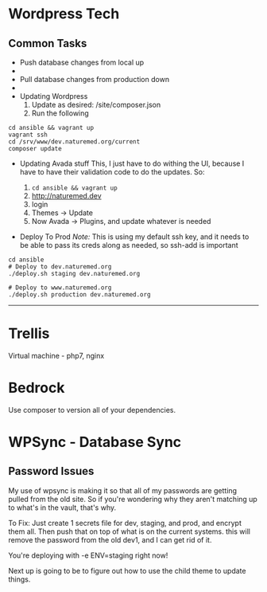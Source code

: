 # Wordpress Tech

## Common Tasks
* Push database changes from local up
* 
* Pull database changes from production down
* 
* Updating Wordpress
    1. Update as desired: /site/composer.json
    2. Run the following
```
cd ansible && vagrant up
vagrant ssh
cd /srv/www/dev.naturemed.org/current
composer update
```

* Updating Avada stuff
This, I just have to do withing the UI, because I have to have their validation code to do the updates. So:
    1. `cd ansible && vagrant up`
    2. http://naturemed.dev
    3. login
    4. Themes -> Update
    5. Now Avada -> Plugins, and update whatever is needed

* Deploy To Prod
*Note:* This is using my default ssh key, and it needs to be able to pass its creds along as needed, so ssh-add is important
```
cd ansible
# Deploy to dev.naturemed.org
./deploy.sh staging dev.naturemed.org   

# Deploy to www.naturemed.org
./deploy.sh production dev.naturemed.org    
```
---
# Trellis
Virtual machine - php7, nginx
# Bedrock
Use composer to version all of your dependencies.

# WPSync - Database Sync

## Password Issues

My use of wpsync is making it so that all of my passwords are getting pulled from the old site. So if you're wondering why they aren't matching up to what's in the vault, that's why.   

To Fix:
Just create 1 secrets file for dev, staging, and prod, and encrypt them all. Then push that on top of what is on the current systems. this will remove the password from the old dev1, and I can get rid of it.

You're deploying with -e ENV=staging right now!

Next up is going to be to figure out how to use the child theme to update things.
